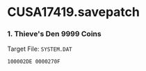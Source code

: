 # CUSA17419.savepatch

### 1. Thieve's Den 9999 Coins

Target File: `SYSTEM.DAT`

```
100002DE 0000270F
```

